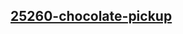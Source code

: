 <h2><a href="https://practice.geeksforgeeks.org/problems/chocolates-pickup/1?utm_source=youtube&utm_medium=collab_striver_ytdescription&utm_campaign=chocolates-pickup">25260-chocolate-pickup